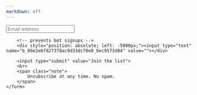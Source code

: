 ```yaml
---
markdown: off
---
```


<div class="mailing-list">
    <form action="http://lyonbros.us3.list-manage.com/subscribe/post?u=08e2e6f827378ac9d33dc70e8&amp;id=6ec9573d84" method="post" id="mc-embedded-subscribe-form" name="mc-embedded-subscribe-form" class="validate" target="_blank" novalidate>
        <input type="email" value="" name="EMAIL" class="email" id="mce-EMAIL" placeholder="Email address" required>

        <!-- prevents bot signups -->
        <div style="position: absolute; left: -5000px;"><input type="text" name="b_08e2e6f827378ac9d33dc70e8_6ec9573d84" value=""></div>

        <input type="submit" value="Join the list">
        <br>
        <span class="note">
            Unsubscribe at any time. No spam.
        </span>
    </form>
</div>
